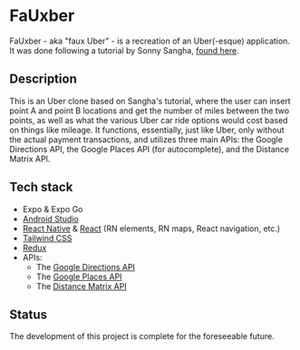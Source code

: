 # FaUxber
FaUxber - aka "faux Uber" - is a recreation of an Uber(-esque) application. It was done following a tutorial by Sonny Sangha, [found here](https://youtu.be/AkEnidfZnCU?si=aQV83jk2yTCd7YNP). 

## Description
This is an Uber clone based on Sangha's tutorial, where the user can insert point A and point B locations and get the number of miles between the two points, as well as what the various Uber car ride options would cost based on things like mileage. It functions, essentially, just like Uber, only without the actual payment transactions, and utilizes three main APIs: the Google Directions API, the Google Places API (for autocomplete), and the Distance Matrix API.

## Tech stack
* Expo & Expo Go
* [Android Studio](https://developer.android.com/studio)
* [React Native](https://reactnative.dev/docs/environment-setup) & [React](https://react.dev/learn) (RN elements, RN maps, React navigation, etc.)
* [Tailwind CSS](https://tailwindcss.com/docs/installation)
* [Redux](https://redux.js.org/)
* APIs:
   - The [Google Directions API]()
   - The [Google Places API]()
   - The [Distance Matrix API]()
## Status
The development of this project is complete for the foreseeable future. 
